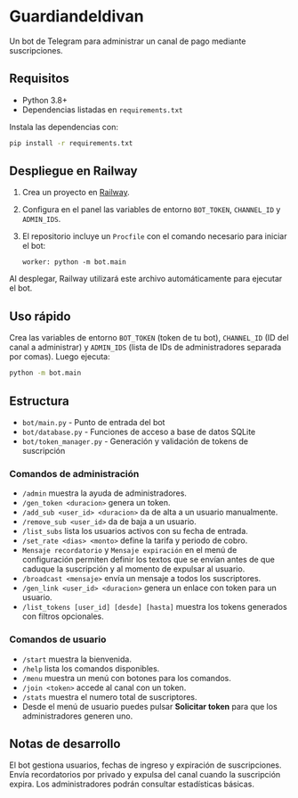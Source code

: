 # Guardiandeldivan
Un bot de Telegram para administrar un canal de pago mediante suscripciones.

## Requisitos

- Python 3.8+
- Dependencias listadas en `requirements.txt`

Instala las dependencias con:

```bash
pip install -r requirements.txt
```

## Despliegue en Railway

1. Crea un proyecto en [Railway](https://railway.app/).
2. Configura en el panel las variables de entorno `BOT_TOKEN`, `CHANNEL_ID` y `ADMIN_IDS`.
3. El repositorio incluye un `Procfile` con el comando necesario para iniciar el bot:

   ```
   worker: python -m bot.main
   ```

Al desplegar, Railway utilizará este archivo automáticamente para ejecutar el bot.

## Uso rápido

Crea las variables de entorno `BOT_TOKEN` (token de tu bot), `CHANNEL_ID` (ID del canal a administrar) y `ADMIN_IDS` (lista de IDs de administradores separada por comas). Luego ejecuta:

```bash
python -m bot.main
```

## Estructura

- `bot/main.py` - Punto de entrada del bot
- `bot/database.py` - Funciones de acceso a base de datos SQLite
- `bot/token_manager.py` - Generación y validación de tokens de suscripción

### Comandos de administración

- `/admin` muestra la ayuda de administradores.
- `/gen_token <duracion>` genera un token.
- `/add_sub <user_id> <duracion>` da de alta a un usuario manualmente.
- `/remove_sub <user_id>` da de baja a un usuario.
- `/list_subs` lista los usuarios activos con su fecha de entrada.
- `/set_rate <dias> <monto>` define la tarifa y periodo de cobro.
- `Mensaje recordatorio` y `Mensaje expiración` en el menú de configuración permiten definir los textos que se envían antes de que caduque la suscripción y al momento de expulsar al usuario.
- `/broadcast <mensaje>` envía un mensaje a todos los suscriptores.
- `/gen_link <user_id> <duracion>` genera un enlace con token para un usuario.
- `/list_tokens [user_id] [desde] [hasta]` muestra los tokens generados con filtros opcionales.

### Comandos de usuario

- `/start` muestra la bienvenida.
- `/help` lista los comandos disponibles.
- `/menu` muestra un menú con botones para los comandos.
- `/join <token>` accede al canal con un token.
- `/stats` muestra el numero total de suscriptores.
- Desde el menú de usuario puedes pulsar **Solicitar token** para que los administradores generen uno.

## Notas de desarrollo

El bot gestiona usuarios, fechas de ingreso y expiración de suscripciones. Envía recordatorios por privado y expulsa del canal cuando la suscripción expira. Los administradores podrán consultar estadísticas básicas.
